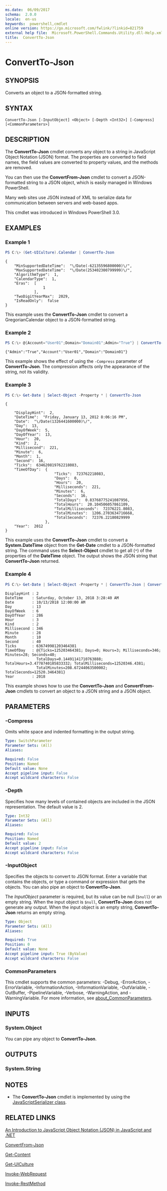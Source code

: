 ```yaml
---
ms.date:  06/09/2017
schema:  2.0.0
locale:  en-us
keywords:  powershell,cmdlet
online version: https://go.microsoft.com/fwlink/?linkid=821759
external help file:  Microsoft.PowerShell.Commands.Utility.dll-Help.xml
title:  ConvertTo-Json
---
```

# ConvertTo-Json

## SYNOPSIS
Converts an object to a JSON-formatted string.

## SYNTAX

```
ConvertTo-Json [-InputObject] <Object> [-Depth <Int32>] [-Compress] [<CommonParameters>]
```

## DESCRIPTION

The **ConvertTo-Json** cmdlet converts any object to a string in JavaScript Object Notation (JSON) format.
The properties are converted to field names, the field values are converted to property values, and the methods are removed.

You can then use the **ConvertFrom-Json** cmdlet to convert a JSON-formatted string to a JSON object, which is easily managed in Windows PowerShell.

Many web sites use JSON instead of XML to serialize data for communication between servers and web-based apps.

This cmdlet was introduced in Windows PowerShell 3.0.

## EXAMPLES

### Example 1

```powershell
PS C:\> (Get-UICulture).Calendar | ConvertTo-Json
```

```output
{
    "MinSupportedDateTime":  "\/Date(-62135596800000)\/",
    "MaxSupportedDateTime":  "\/Date(253402300799999)\/",
    "AlgorithmType":  1,
    "CalendarType":  1,
    "Eras":  [
                 1
             ],
    "TwoDigitYearMax":  2029,
    "IsReadOnly":  false
}
```

This example uses the **ConvertTo-Json** cmdlet to convert a GregorianCalendar object to a JSON-formatted string.

### Example 2

```powershell
PS C:\> @{Account="User01";Domain="Domain01";Admin="True"} | ConvertTo-Json -Compress
```

```output
{"Admin":"True","Account":"User01","Domain":"Domain01"}
```

This example shows the effect of using the `-Compress` parameter of **ConvertTo-Json**.
The compression affects only the appearance of the string, not its validity.

### Example 3

```powershell
PS C:\> Get-Date | Select-Object -Property * | ConvertTo-Json
```

```output
{

    "DisplayHint":  2,
    "DateTime":  "Friday, January 13, 2012 8:06:16 PM",
    "Date":  "\/Date(1326441600000)\/",
    "Day":  13,
    "DayOfWeek":  5,
    "DayOfYear":  13,
    "Hour":  20,
    "Kind":  2,
    "Millisecond":  221,
    "Minute":  6,
    "Month":  1,
    "Second":  16,
    "Ticks":  634620819762218083,
    "TimeOfDay":  {
                      "Ticks":  723762218083,
                      "Days":  0,
                      "Hours":  20,
                      "Milliseconds":  221,
                      "Minutes":  6,
                      "Seconds":  16,
                      "TotalDays":  0.83768775241087956,
                      "TotalHours":  20.104506057861109,
                      "TotalMilliseconds":  72376221.8083,
                      "TotalMinutes":  1206.2703634716668,
                      "TotalSeconds":  72376.22180829999
                  },
    "Year":  2012
}
```

This example uses the **ConvertTo-Json** cmdlet to convert a **System.DateTime** object from the **Get-Date** cmdlet to a JSON-formatted string. The command uses the **Select-Object** cmdlet to get all (`*`) of the properties of the **DateTime** object. The output shows the JSON string that **ConvertTo-Json** returned.

### Example 4

```powershell
PS C:\> Get-Date | Select-Object -Property * | ConvertTo-Json | ConvertFrom-Json
```

```output
DisplayHint : 2
DateTime    : Saturday, October 13, 2018 3:28:40 AM
Date        : 10/13/2018 12:00:00 AM
Day         : 13
DayOfWeek   : 6
DayOfYear   : 286
Hour        : 3
Kind        : 2
Millisecond : 346
Minute      : 28
Month       : 10
Second      : 40
Ticks       : 636749981203464381
TimeOfDay   : @{Ticks=125203464381; Days=0; Hours=3; Milliseconds=346; Minutes=28; Seconds=40;
              TotalDays=0.14491141710763888; TotalHours=3.4778740105833332; TotalMilliseconds=12520346.4381;
              TotalMinutes=208.67244063500002; TotalSeconds=12520.3464381}
Year        : 2018
```

This example shows how to use the **ConvertTo-Json** and **ConvertFrom-Json** cmdlets to convert an object to a JSON string and a JSON object.

## PARAMETERS

### -Compress

Omits white space and indented formatting in the output string.

```yaml
Type: SwitchParameter
Parameter Sets: (All)
Aliases:

Required: False
Position: Named
Default value: None
Accept pipeline input: False
Accept wildcard characters: False
```

### -Depth

Specifies how many levels of contained objects are included in the JSON representation.
The default value is 2.

```yaml
Type: Int32
Parameter Sets: (All)
Aliases:

Required: False
Position: Named
Default value: 2
Accept pipeline input: False
Accept wildcard characters: False
```

### -InputObject

Specifies the objects to convert to JSON format.
Enter a variable that contains the objects, or type a command or expression that gets the objects.
You can also pipe an object to **ConvertTo-Json**.

The *InputObject* parameter is required, but its value can be null (`$null`) or an empty string.
When the input object is `$null`, **ConvertTo-Json** does not generate any output.
When the input object is an empty string, **ConvertTo-Json** returns an empty string.

```yaml
Type: Object
Parameter Sets: (All)
Aliases:

Required: True
Position: 0
Default value: None
Accept pipeline input: True (ByValue)
Accept wildcard characters: False
```

### CommonParameters

This cmdlet supports the common parameters: -Debug, -ErrorAction, -ErrorVariable, -InformationAction, -InformationVariable, -OutVariable, -OutBuffer, -PipelineVariable, -Verbose, -WarningAction, and -WarningVariable. For more information, see [about_CommonParameters](https://go.microsoft.com/fwlink/?LinkID=113216).

## INPUTS

### System.Object

You can pipe any object to **ConvertTo-Json**.

## OUTPUTS

### System.String

## NOTES

- The **ConvertTo-Json** cmdlet is implemented by using the [JavaScriptSerializer class](/dotnet/api/system.web.script.serialization.javascriptserializer).

## RELATED LINKS

[An Introduction to JavaScript Object Notation (JSON) in JavaScript and .NET](/previous-versions/dotnet/articles/bb299886(v=msdn.10))

[ConvertFrom-Json](ConvertFrom-Json.md)

[Get-Content](../Microsoft.PowerShell.Management/Get-Content.md)

[Get-UICulture](Get-UICulture.md)

[Invoke-WebRequest](Invoke-WebRequest.md)

[Invoke-RestMethod](Invoke-RestMethod.md)


